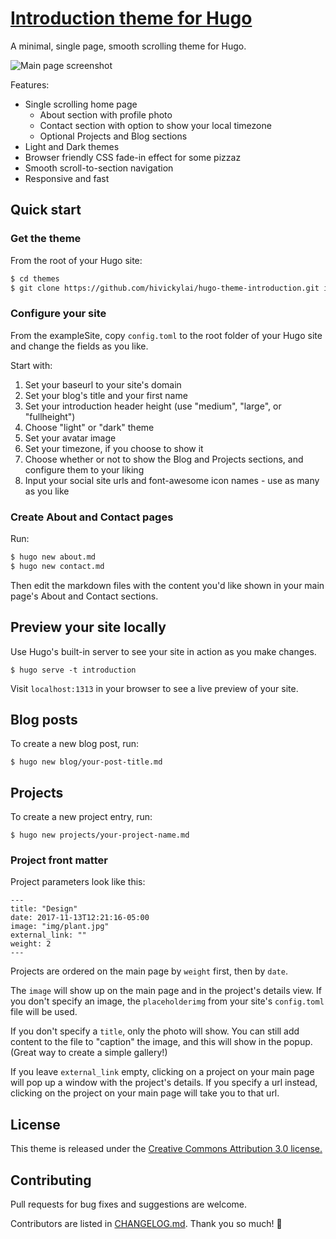 # <a href="https://vickylai.io/introduction/" target="_blank" rel="noopener">Introduction theme for Hugo</a>

A minimal, single page, smooth scrolling theme for Hugo.

![Main page screenshot](https://github.com/hivickylai/hugo-theme-introduction/blob/master/images/screenshot.png)

Features:
- Single scrolling home page
    - About section with profile photo
    - Contact section with option to show your local timezone
    - Optional Projects and Blog sections
- Light and Dark themes
- Browser friendly CSS fade-in effect for some pizzaz
- Smooth scroll-to-section navigation
- Responsive and fast

## Quick start

### Get the theme

From the root of your Hugo site:
```sh
$ cd themes
$ git clone https://github.com/hivickylai/hugo-theme-introduction.git introduction
```

### Configure your site

From the exampleSite, copy `config.toml` to the root folder of your Hugo site and change the fields as you like.

Start with:

1. Set your baseurl to your site's domain
1. Set your blog's title and your first name
1. Set your introduction header height (use "medium", "large", or "fullheight")
1. Choose "light" or "dark" theme
1. Set your avatar image
1. Set your timezone, if you choose to show it
1. Choose whether or not to show the Blog and Projects sections, and configure them to your liking
1. Input your social site urls and font-awesome icon names - use as many as you like

### Create About and Contact pages

Run:
```sh
$ hugo new about.md
$ hugo new contact.md
```
Then edit the markdown files with the content you'd like shown in your main page's About and Contact sections.

## Preview your site locally

Use Hugo's built-in server to see your site in action as you make changes.

```
$ hugo serve -t introduction
```

Visit `localhost:1313` in your browser to see a live preview of your site.

## Blog posts

To create a new blog post, run:
```
$ hugo new blog/your-post-title.md
```

## Projects

To create a new project entry, run:
```
$ hugo new projects/your-project-name.md
```

### Project front matter

Project parameters look like this:
```
---
title: "Design"
date: 2017-11-13T12:21:16-05:00
image: "img/plant.jpg"
external_link: ""
weight: 2
---
```

Projects are ordered on the main page by `weight` first, then by `date`.

The `image` will show up on the main page and in the project's details view. If you don't specify an image, the `placeholderimg` from your site's `config.toml` file will be used.

If you don't specify a `title`, only the photo will show. You can still add content to the file to "caption" the image, and this will show in the popup. (Great way to create a simple gallery!)

If you leave `external_link` empty, clicking on a project on your main page will pop up a window with the project's details. If you specify a url instead, clicking on the project on your main page will take you to that url.

## License
This theme is released under the [Creative Commons Attribution 3.0 license.](https://github.com/hivickylai/hugo-theme-introduction/blob/master/LICENSE.txt)

## Contributing

Pull requests for bug fixes and suggestions are welcome.

Contributors are listed in [CHANGELOG.md](https://github.com/hivickylai/hugo-theme-introduction/blob/master/CHANGELOG.md). Thank you so much! 🖤
